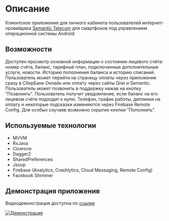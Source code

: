 # Описание
Клиентское приложение для личного кабинета пользователей интернет-провайдера [Semantic Telecom](http://semantic.su/) для смартфонов под управлением операционной системы Android

## Возможности
Доступен просмотр основной информации о состоянии лицевого счёта: номер счёта, баланс, тарифный план, подключенные дополнительные услуги, новости.
Историю пополнения баланса и историю списаний.
Пользователь может перейти на страницу оплаты через приложение сразу в СберБанк Онлайн или оплату через сайты Qiwi и Semantic.
Пользователь может позвонить в поддержку нажав на кнопку "Позвонить".
Пользователь получит уведомление, если баланс на его лицевом счёте подходит к нулю. 
Телефон, график работы, диплинки на оплату и некоторые подсказки изменяются через Firebase Remote Config. Для особых случаев возможно скрытие кнопки "Пополнить".

## Используемые технологии
* MVVM
* RxJava
* Cicerone
* Dagger2
* SharedPreferences
* Jsoup
* Firebase (Analytics, Crashlytics, Cloud Messaging, Remote Config)
* Facebook Shimmer

## Демонстрация приложения
Видеодемонстрация доступна по [ссылке](https://www.youtube.com/watch?v=G0e-5OdScao) 

[![Демонстрация](https://j.gifs.com/71lNmw.gif)](https://www.youtube.com/watch?v=G0e-5OdScao)
